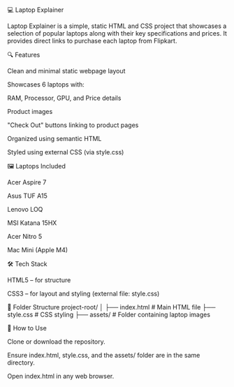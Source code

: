 💻 Laptop Explainer

Laptop Explainer is a simple, static HTML and CSS project that showcases a selection of popular laptops along with their key specifications and prices. It provides direct links to purchase each laptop from Flipkart.

🔍 Features

Clean and minimal static webpage layout

Showcases 6 laptops with:

RAM, Processor, GPU, and Price details

Product images

"Check Out" buttons linking to product pages

Organized using semantic HTML

Styled using external CSS (via style.css)

🖼️ Laptops Included

Acer Aspire 7

Asus TUF A15

Lenovo LOQ

MSI Katana 15HX

Acer Nitro 5

Mac Mini (Apple M4)

🛠️ Tech Stack

HTML5 – for structure

CSS3 – for layout and styling (external file: style.css)

📁 Folder Structure
project-root/
│
├── index.html         # Main HTML file
├── style.css          # CSS styling
├── assets/            # Folder containing laptop images

🚀 How to Use

Clone or download the repository.

Ensure index.html, style.css, and the assets/ folder are in the same directory.

Open index.html in any web browser.
